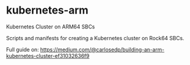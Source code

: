 # kubernetes-arm
Kubernetes Cluster on ARM64 SBCs

Scripts and manifests for creating a Kubernetes cluster on Rock64 SBCs.

Full guide on: https://medium.com/@carlosedp/building-an-arm-kubernetes-cluster-ef31032636f9
